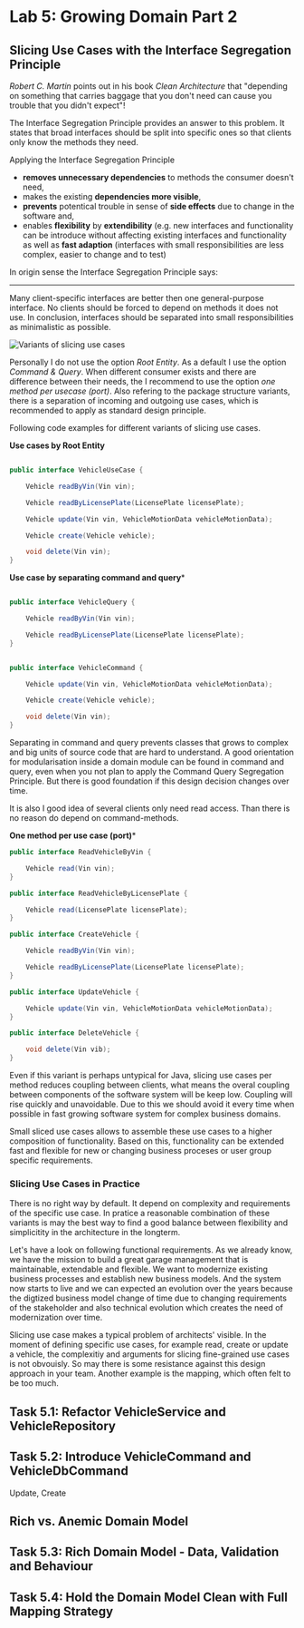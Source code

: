# Lab 5: Growing Domain Part 2

## Slicing Use Cases with the Interface Segregation Principle

_Robert C. Martin_ points out in his book _Clean Architecture_ that "depending on something that carries baggage that
you don't need can cause you trouble that you didn't expect"!

The Interface Segregation Principle provides an answer to this problem. It states that broad interfaces should be split
into specific ones so that clients only know the methods they need.

Applying the Interface Segregation Principle

* **removes unnecessary dependencies** to methods the consumer doesn't need,
* makes the existing **dependencies more visible**,
* **prevents** potentical trouble in sense of **side effects** due to change in the software and,
* enables **flexibility** by <b>extendibility</b> (e.g. new interfaces and functionality can be introduce without
  affecting existing interfaces and functionality as well as **fast adaption** (interfaces with small responsibilities
  are less complex, easier to change and to test)

In origin sense the Interface Segregation Principle says:

---
Many client-specific interfaces are better then one general-purpose interface. No clients should be forced to depend on
methods it does not use. In conclusion, interfaces should be separated into small responsibilities as minimalistic as
possible.

![Variants of slicing use cases](../img/usecaseslicing.png)

Personally I do not use the option _Root Entity_. As a default I use the option _Command & Query_. When different
consumer exists and there are difference between their needs, the I recommend to use the option _one method per
usecase (port)_. Also refering to the package structure variants, there is a separation of incoming and outgoing use
cases, which is recommended to apply as standard design principle.

Following code examples for different variants of slicing use cases.

**Use cases by Root Entity**

```java

public interface VehicleUseCase {

    Vehicle readByVin(Vin vin);

    Vehicle readByLicensePlate(LicensePlate licensePlate);

    Vehicle update(Vin vin, VehicleMotionData vehicleMotionData);

    Vehicle create(Vehicle vehicle);

    void delete(Vin vin);
}
```

**Use case by separating command and query***

```java

public interface VehicleQuery {

    Vehicle readByVin(Vin vin);

    Vehicle readByLicensePlate(LicensePlate licensePlate);
}
```

```java

public interface VehicleCommand {

    Vehicle update(Vin vin, VehicleMotionData vehicleMotionData);

    Vehicle create(Vehicle vehicle);

    void delete(Vin vin);
}
```

Separating in command and query prevents classes that grows to complex and big units of source code that are hard to
understand. A good orientation for modularisation inside a domain module can be found in command and query, even when
you not plan to apply the Command Query Segregation Principle. But there is good foundation if this design decision
changes over time.

It is also I good idea of several clients only need read access. Than there is no reason do depend on command-methods.

**One method per use case (port)***

```java
public interface ReadVehicleByVin {

    Vehicle read(Vin vin);
}
```

```java
public interface ReadVehicleByLicensePlate {

    Vehicle read(LicensePlate licensePlate);
}
```

```java
public interface CreateVehicle {

    Vehicle readByVin(Vin vin);

    Vehicle readByLicensePlate(LicensePlate licensePlate);
}
```

```java
public interface UpdateVehicle {

    Vehicle update(Vin vin, VehicleMotionData vehicleMotionData);
}
```

```java
public interface DeleteVehicle {

    void delete(Vin vib);
}
```

Even if this variant is perhaps untypical for Java, slicing use cases per method reduces coupling between clients, what
means the overal coupling between components of the software system will be keep low. Coupling will rise quickly and
unavoidable. Due to this we should avoid it every time when possible in fast growing software system for complex
business domains.

Small sliced use cases allows to assemble these use cases to a higher composition of functionality. Based on this,
functionality can be extended fast and flexible for new or changing business proceses or user group specific
requirements.

### Slicing Use Cases in Practice

There is no right way by default. It depend on complexity and requirements of the specific use case. In pratice a
reasonable combination of these variants is may the best way to find a good balance between flexibility and simplicitity
in the architecture in the longterm.

Let's have a look on following functional requirements. As we already know, we have the mission to build a great garage
management that is maintainable, extendable and flexible. We want to modernize existing business processes and establish
new business models. And the system now starts to live and we can expected an evolution over the years because the
digtized business model change of time due to changing requirements of the stakeholder and also technical evolution
which creates the need of modernization over time.

Slicing use case makes a typical problem of architects' visible. In the moment of defining specific use cases, for
example read, create or update a vehicle, the complexitiy and arguments for slicing fine-grained use cases is not
obvouisly. So may there is some resistance against this design approach in your team. Another example is the mapping,
which often felt to be too much.

## Task 5.1: Refactor VehicleService and VehicleRepository

## Task 5.2: Introduce VehicleCommand and VehicleDbCommand

Update, Create

## Rich vs. Anemic Domain Model

## Task 5.3: Rich Domain Model - Data, Validation and Behaviour

## Task 5.4: Hold the Domain Model Clean with Full Mapping Strategy

